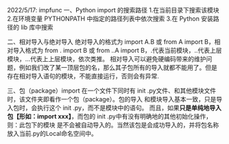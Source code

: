 2022/5/17: impfunc
一、Python import 的搜索路径
1.在当前目录下搜索该模块
2.在环境变量 PYTHONPATH 中指定的路径列表中依次搜索
3.在 Python 安装路径的 lib 库中搜索

二、相对导入与绝对导入
绝对导入的格式为 import A.B 或 from A import B，相对导入格式为 from . import B 或 from ..A import B，.代表当前模块，..代表上层模块，...代表上上层模块，依次类推。
相对导入可以避免硬编码带来的维护问题，例如我们改了某一顶层包的名，那么其子包所有的导入就都不能用了。但是 存在相对导入语句的模块，不能直接运行，否则会有异常.

三、包（package）import
在一个文件下同时有   init   .py文件、和其他模块文件时，该文件夹即看作一个包（package）。包的导入 和模块导入基本一致，只是导入包时，会执行这个   init   .py，而不是模块中的语句。
而且，如果**只是单纯地导入包【形如：import xxx】**，而包的   init   .py中有没有明确地的其他初始化操作，则：此包下的模块 是不会被自动导入的。当然该包是会成功导入的，并将包名称放入当前.py的Local命名空间中。
 